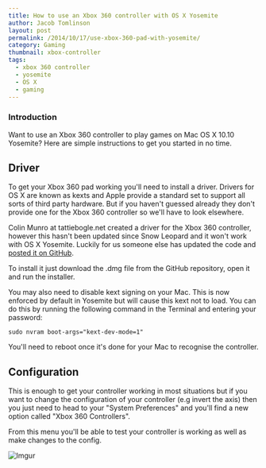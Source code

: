 ```yaml
---
title: How to use an Xbox 360 controller with OS X Yosemite
author: Jacob Tomlinson
layout: post
permalink: /2014/10/17/use-xbox-360-pad-with-yosemite/
category: Gaming
thumbnail: xbox-controller
tags:
  - xbox 360 controller
  - yosemite
  - OS X
  - gaming
---
```


### Introduction

Want to use an Xbox 360 controller to play games on Mac OS X 10.10 Yosemite? Here are
simple instructions to get you started in no time.

## Driver

To get your Xbox 360 pad working you'll need to install a driver. Drivers for OS X
are known as kexts and Apple provide a standard set to support all sorts of third
party hardware. But if you haven't guessed already they don't provide one for
the Xbox 360 controller so we'll have to look elsewhere.

Colin Munro at tattiebogle.net created a driver for the Xbox 360 controller,
however this hasn't been updated since Snow Leopard and it won't work with
OS X Yosemite. Luckily for us someone else has updated the code and [posted it on
GitHub](https://github.com/d235j/360Controller/releases/tag/v0.13.1-unofficial).

To install it just download the .dmg file from the GitHub repository, open it
and run the installer.

You may also need to disable kext signing on your Mac. This is now enforced by
default in Yosemite but will cause this kext not to load. You can do this by
running the following command in the Terminal and entering your password:

```
sudo nvram boot-args="kext-dev-mode=1"
```

You'll need to reboot once it's done for your Mac to recognise the controller.

## Configuration

This is enough to get your controller working in most situations but if you
want to change the configuration of your controller (e.g invert the axis) then
you just need to head to your "System Preferences" and you'll find a new option
called "Xbox 360 Controllers".

From this menu you'll be able to test your controller is working as well as
make changes to the config.

![Imgur](http://i.imgur.com/ikYGruw.png)
